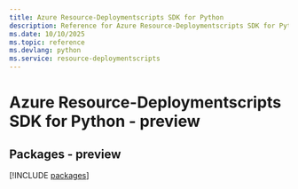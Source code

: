 ```yaml
---
title: Azure Resource-Deploymentscripts SDK for Python
description: Reference for Azure Resource-Deploymentscripts SDK for Python
ms.date: 10/10/2025
ms.topic: reference
ms.devlang: python
ms.service: resource-deploymentscripts
---
```

# Azure Resource-Deploymentscripts SDK for Python - preview
## Packages - preview
[!INCLUDE [packages](resource-deploymentscripts-index.md)]